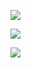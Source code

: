 ﻿![](https://lh5.googleusercontent.com/P0HCgJ9eYG6syvRnWWN3ZtCf9YvEo1CfTGJhBuGqGBGid1n5LfWkoIYdMctlChhvV2lMiMDTt2NVh-GgQvfNMYcfNrlvEgxkuNk2ATzpwi3ySu-A6ICJB8pl9y4EthOTUSQrx-LD)

![](https://lh6.googleusercontent.com/N7zwtCePVsHT9lJyoEdysBJ3RVxcOspvw8nzK4ab_bMLLDaeuLzoHbj2oFZd8s7pzDZjuohBmJVgrZ7M2pnkU1-3lFHdU8uanE7SUD4BtMVokWfjdmlPjEfToPO-sZCmxRhlkzU1)

![](https://lh3.googleusercontent.com/2vjyy3ivaJhBzoZRI7Ty6qqgJbfcLm0y1b4IylhuhfMobIafQ33yYK0_t-gdXJrVoRZVt_dPysFfGFTe2X6hapsvBR1THmvWM05_vJbuoJ0ExAd6pemJONHaxwbu3SiaNYzjErO5)
